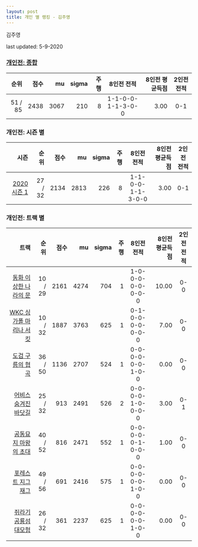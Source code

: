 ```yaml
---
layout: post
title: 개인 별 랭킹 - 김주영
---
```


김주영

last updated: 5-9-2020

### [개인전: 종합](../singles-full)

| 순위 | 점수 | mu | sigma | 주행 | 8인전 전적 | 8인전 평균득점 | 2인전 전적 |
|---:|---:|---:|---:|---:|:---:|---:|:---:|
| 51 / 85 | 2438 | 3067 | 210 | 8 | 1-1-0-0-1-1-3-0-0 | 3.00 | 0-1 |

### 개인전: 시즌 별

| 시즌 | 순위 | 점수 | mu | sigma | 주행 | 8인전 전적 | 8인전 평균득점 | 2인전 전적 |
|---:|---:|---:|---:|---:|---:|:---:|---:|:---:|
| [2020 시즌 1](../singles-s2020_1) | 27 / 32 | 2134 | 2813 | 226 | 8 |  1-1-0-0-1-1-3-0-0 | 3.00 | 0-1 |

### 개인전: 트랙 별

| 트랙 | 순위 | 점수 | mu | sigma | 주행 | 8인전 전적 | 8인전 평균득점 | 2인전 전적 |
|---:|---:|---:|---:|---:|---:|:---:|---:|:---:|
| [동화 이상한 나라의 문](../gate) | 10 / 29 | 2161 | 4274 | 704 | 1 | 1-0-0-0-0-0-0-0-0 | 10.00 | 0-0 |
| [WKC 싱가폴 마리나 서킷](../singapore) | 10 / 32 | 1887 | 3763 | 625 | 1 | 0-1-0-0-0-0-0-0-0 | 7.00 | 0-0 |
| [도검 구름의 협곡](../hyupgog) | 36 / 50 | 1136 | 2707 | 524 | 1 | 0-0-0-0-0-0-1-0-0 | 0.00 | 0-0 |
| [어비스 숨겨진 바닷길](../hiddenoceanroad) | 25 / 32 | 913 | 2491 | 526 | 2 | 0-0-0-0-1-0-0-0-0 | 3.00 | 0-1 |
| [공동묘지 마왕의 초대](../mawang) | 40 / 52 | 816 | 2471 | 552 | 1 | 0-0-0-0-0-1-0-0-0 | 1.00 | 0-0 |
| [포레스트 지그재그](../zigzag) | 49 / 56 | 691 | 2416 | 575 | 1 | 0-0-0-0-0-0-1-0-0 | 0.00 | 0-0 |
| [쥐라기 공룡섬 대모험](../dinoisland) | 26 / 32 | 361 | 2237 | 625 | 1 | 0-0-0-0-0-0-1-0-0 | 0.00 | 0-0 |
